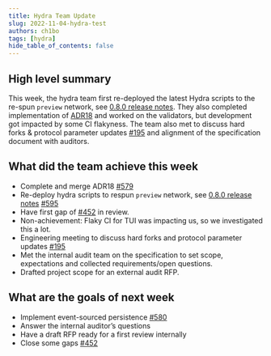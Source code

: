 ```yaml
---
title: Hydra Team Update
slug: 2022-11-04-hydra-test
authors: ch1bo
tags: [hydra]
hide_table_of_contents: false
---
```


## High level summary

This week, the hydra team first re-deployed the latest Hydra scripts to the re-spun `preview` network, see [0.8.0 release notes](https://github.com/input-output-hk/hydra-poc/releases/tag/0.8.0). They also completed implementation of [ADR18](https://hydra.family/head-protocol/adr/18/) and worked on the validators, but development got impacted by some CI flakyness. The team also met to discuss hard forks & protocol parameter updates [#195](https://github.com/input-output-hk/hydra-poc/issues/195#issuecomment-1300503557) and alignment of the specification document with auditors.

## What did the team achieve this week

- Complete and merge ADR18 [#579](https://github.com/input-output-hk/hydra-poc/pull/579)
- Re-deploy hydra scripts to respun `preview` network, see [0.8.0 release notes](https://github.com/input-output-hk/hydra-poc/releases/tag/0.8.0) [#595](https://github.com/input-output-hk/hydra-poc/pull/595)
- Have first gap of [#452](https://github.com/input-output-hk/hydra-poc/pull/452) in review.
- Non-achievement: Flaky CI for TUI was impacting us, so we investigated this a lot.
- Engineering meeting to discuss hard forks and protocol parameter updates [#195](https://github.com/input-output-hk/hydra-poc/issues/195#issuecomment-1300503557)
- Met the internal audit team on the specification to set scope, expectations and collected requirements/open questions.
- Drafted project scope for an external audit RFP.

## What are the goals of next week

- Implement event-sourced persistence [#580](https://github.com/input-output-hk/hydra-poc/issues/580)
- Answer the internal auditor&rsquo;s questions
- Have a draft RFP ready for a first review internally
- Close some gaps [#452](https://github.com/input-output-hk/hydra-poc/pull/452)
